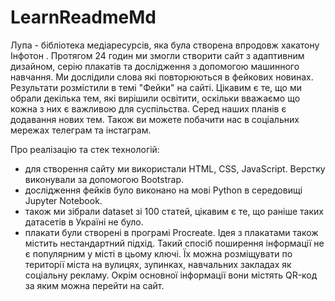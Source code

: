 # LearnReadmeMd


Лупа - бібліотека медіаресурсів, яка була створена впродовж хакатону Інфотон .
Протягом 24 годин ми змогли створити сайт з адаптивним дизайном, серію плакатів та дослідження з допомогою машинного навчання. Ми дослідили слова які повторюються в фейкових новинах. Результати розмістили в темі "Фейки" на сайті. Цікавим є те, що ми обрали декілька тем, які вирішили освітити, оскільки вважаємо що кожна з них є важливою для суспільства. Серед наших планів є додавання нових тем.
Також ви можете побачити нас в соціальних мережах телеграм та інстаграм.

Про реалізацію та стек технологій:
- для створення сайту ми використали HTML, CSS, JavaScript. Верстку виконували за допомогою Bootstrap.
- дослідження фейків було виконано на мові Python в середовищі Jupyter Notebook.
- також ми зібрали dataset зі 100 статей, цікавим є те, що раніше таких датасетів в Україні не було.
- плакати були створені в програмі Procreate. Ідея з плакатами також містить нестандартний підхід. Такий спосіб поширення інформації не є популярним у місті в цьому ключі. Їх можна розміщувати по території міста на вулицях, зупинках, навчальних закладах як соціальну рекламу. Окрім основної інформації вони містять QR-код за яким можна перейти на сайт.


